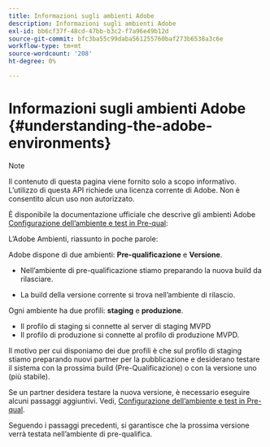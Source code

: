 ```yaml
---
title: Informazioni sugli ambienti Adobe
description: Informazioni sugli ambienti Adobe
exl-id: bb6cf37f-48cd-47bb-b3c2-f7a96e49b12d
source-git-commit: bfc3ba55c99daba561255760baf273b6538a3c6e
workflow-type: tm+mt
source-wordcount: '208'
ht-degree: 0%

---
```


# Informazioni sugli ambienti Adobe {#understanding-the-adobe-environments}

>[!NOTE]
>
>Il contenuto di questa pagina viene fornito solo a scopo informativo. L’utilizzo di questa API richiede una licenza corrente di Adobe. Non è consentito alcun uso non autorizzato.

È disponibile la documentazione ufficiale che descrive gli ambienti Adobe [Configurazione dell’ambiente e test in Pre-qual](/help/authentication/setting-up-your-environment-and-testing-in-prequal.md):

L’Adobe Ambienti, riassunto in poche parole:

Adobe dispone di due ambienti: **Pre-qualificazione** e **Versione**.

* Nell’ambiente di pre-qualificazione stiamo preparando la nuova build da rilasciare.

* La build della versione corrente si trova nell’ambiente di rilascio.

Ogni ambiente ha due profili: **staging** e **produzione**.

* Il profilo di staging si connette al server di staging MVPD
* Il profilo di produzione si connette al profilo di produzione MVPD.

Il motivo per cui disponiamo dei due profili è che sul profilo di staging stiamo preparando nuovi partner per la pubblicazione e desiderano testare il sistema con la prossima build (Pre-Qualificazione) o con la versione uno (più stabile).

Se un partner desidera testare la nuova versione, è necessario eseguire alcuni passaggi aggiuntivi. Vedi, [Configurazione dell’ambiente e test in Pre-qual](/help/authentication/setting-up-your-environment-and-testing-in-prequal.md).

Seguendo i passaggi precedenti, si garantisce che la prossima versione verrà testata nell’ambiente di pre-qualifica.
